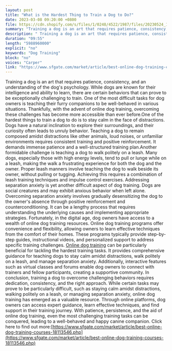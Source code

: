 ```yaml
---
layout: post
title: "What is the Hardest Thing to Train a Dog to Do?"
date: 2023-03-08 09:20:00 +0800
file: https://cdn.shopify.com/s/files/1/0248/4522/1987/files/20230524_1.mp3?v=1684895902
summary: "Training a dog is an art that requires patience, consistency, and an understanding of the dog's psychology. While dogs are known for their intelligence and ability to learn, there are certain behaviors that can prove to be exceptionally challenging to train. One of the most difficult tasks for dog owners is teaching their furry companions to be well-behaved in various situations. Thankfully, with the advent of online dog training, overcoming these challenges has become more accessible than ever before.One of the hardest things to train a dog to do is to stay calm in the face of distractions. Dogs have a natural inclination to explore their surroundings, and their curiosity often leads to unruly behavior. Teaching a dog to remain composed amidst distractions like other animals, loud noises, or unfamiliar environments requires consistent training and positive reinforcement. It demands immense patience and a well-structured training plan.Another formidable challenge is teaching a dog to walk politely on a leash. Many dogs, especially those with high energy levels, tend to pull or lunge while on a leash, making the walk a frustrating experience for both the dog and the owner. Proper leash manners involve teaching the dog to walk beside its owner, without pulling or tugging. Achieving this requires a combination of leash training techniques and impulse control exercises. Addressing separation anxiety is yet another difficult aspect of dog training. Dogs are social creatures and may exhibit anxious behavior when left alone. Overcoming separation anxiety involves gradually desensitizing the dog to the owner's absence through positive reinforcement and counterconditioning. It can be a lengthy process that requires understanding the underlying causes and implementing appropriate strategies. Fortunately, in the digital age, dog owners have access to a wealth of online dog training resources. Online dog training programs offer convenience and flexibility, allowing owners to learn effective techniques from the comfort of their homes. These programs typically provide step-by-step guides, instructional videos, and personalized support to address specific training challenges. Online dog training can be particularly beneficial for tackling the hardest training tasks. It provides comprehensive guidance for teaching dogs to stay calm amidst distractions, walk politely on a leash, and manage separation anxiety. Additionally, interactive features such as virtual classes and forums enable dog owners to connect with trainers and fellow participants, creating a supportive community. In conclusion, training a dog to overcome challenging behaviors requires dedication, consistency, and the right approach. While certain tasks may prove to be particularly difficult, such as staying calm amidst distractions, walking politely on a leash, or managing separation anxiety, online dog training has emerged as a valuable resource. Through online platforms, dog owners can access expert guidance, learn effective techniques, and find support in their training journey. With patience, persistence, and the aid of online dog training, even the most challenging training tasks can be conquered, leading to a well-behaved and happy canine companion."
description: " Training a dog is an art that requires patience, consistency, and an understanding of the dog's psychology. While dogs are known for their intelligence and ability to learn, there are certain behaviors that can prove to be exceptionally challenging to train. One of the most difficult tasks for dog owners is teaching their furry companions to be well-behaved in various situations. Thankfully, with the advent of online dog training, overcoming these challenges has become more accessible than ever before.One of the hardest things to train a dog to do is to stay calm in the face of distractions. Dogs have a natural inclination to explore their surroundings, and their curiosity often leads to unruly behavior. Teaching a dog to remain composed amidst distractions like other animals, loud noises, or unfamiliar environments requires consistent training and positive reinforcement. It demands immense patience and a well-structured training plan.Another formidable challenge is teaching a dog to walk politely on a leash. Many dogs, especially those with high energy levels, tend to pull or lunge while on a leash, making the walk a frustrating experience for both the dog and the owner. Proper leash manners involve teaching the dog to walk beside its owner, without pulling or tugging. Achieving this requires a combination of leash training techniques and impulse control exercises. Addressing separation anxiety is yet another difficult aspect of dog training. Dogs are social creatures and may exhibit anxious behavior when left alone. Overcoming separation anxiety involves gradually desensitizing the dog to the owner's absence through positive reinforcement and counterconditioning. It can be a lengthy process that requires understanding the underlying causes and implementing appropriate strategies. Fortunately, in the digital age, dog owners have access to a wealth of online dog training resources. Online dog training programs offer convenience and flexibility, allowing owners to learn effective techniques from the comfort of their homes. These programs typically provide step-by-step guides, instructional videos, and personalized support to address specific training challenges. <a href='https://www.sfgate.com/market/article/best-online-dog-training-courses-18113546.php'>Online dog training</a> can be particularly beneficial for tackling the hardest training tasks. It provides comprehensive guidance for teaching dogs to stay calm amidst distractions, walk politely on a leash, and manage separation anxiety. Additionally, interactive features such as virtual classes and forums enable dog owners to connect with trainers and fellow participants, creating a supportive community. In conclusion, training a dog to overcome challenging behaviors requires dedication, consistency, and the right approach. While certain tasks may prove to be particularly difficult, such as staying calm amidst distractions, walking politely on a leash, or managing separation anxiety, online dog training has emerged as a valuable resource. Through online platforms, dog owners can access expert guidance, learn effective techniques, and find support in their training journey. With patience, persistence, and the aid of online dog training, even the most challenging training tasks can be conquered, leading to a well-behaved and happy canine companion. Click here to find out more:<a href='https://www.sfgate.com/market/article/best-online-dog-training-courses-18113546.php'>https://www.sfgate.com/market/article/best-online-dog-training-courses-18113546.php</a> "
duration: "09:55"
length: "5988960000"
explicit: "no"
keywords: "Dog Training"
block: "no"
voices: "Carper"
link: "https://www.sfgate.com/market/article/best-online-dog-training-courses-18113546.php"
---
```


Training a dog is an art that requires patience, consistency, and an understanding of the dog's psychology. While dogs are known for their intelligence and ability to learn, there are certain behaviors that can prove to be exceptionally challenging to train. One of the most difficult tasks for dog owners is teaching their furry companions to be well-behaved in various situations. Thankfully, with the advent of online dog training, overcoming these challenges has become more accessible than ever before.One of the hardest things to train a dog to do is to stay calm in the face of distractions. Dogs have a natural inclination to explore their surroundings, and their curiosity often leads to unruly behavior. Teaching a dog to remain composed amidst distractions like other animals, loud noises, or unfamiliar environments requires consistent training and positive reinforcement. It demands immense patience and a well-structured training plan.Another formidable challenge is teaching a dog to walk politely on a leash. Many dogs, especially those with high energy levels, tend to pull or lunge while on a leash, making the walk a frustrating experience for both the dog and the owner. Proper leash manners involve teaching the dog to walk beside its owner, without pulling or tugging. Achieving this requires a combination of leash training techniques and impulse control exercises. Addressing separation anxiety is yet another difficult aspect of dog training. Dogs are social creatures and may exhibit anxious behavior when left alone. Overcoming separation anxiety involves gradually desensitizing the dog to the owner's absence through positive reinforcement and counterconditioning. It can be a lengthy process that requires understanding the underlying causes and implementing appropriate strategies. Fortunately, in the digital age, dog owners have access to a wealth of online dog training resources. Online dog training programs offer convenience and flexibility, allowing owners to learn effective techniques from the comfort of their homes. These programs typically provide step-by-step guides, instructional videos, and personalized support to address specific training challenges. [Online dog training](https://www.sfgate.com/market/article/best-online-dog-training-courses-18113546.php) can be particularly beneficial for tackling the hardest training tasks. It provides comprehensive guidance for teaching dogs to stay calm amidst distractions, walk politely on a leash, and manage separation anxiety. Additionally, interactive features such as virtual classes and forums enable dog owners to connect with trainers and fellow participants, creating a supportive community. In conclusion, training a dog to overcome challenging behaviors requires dedication, consistency, and the right approach. While certain tasks may prove to be particularly difficult, such as staying calm amidst distractions, walking politely on a leash, or managing separation anxiety, online dog training has emerged as a valuable resource. Through online platforms, dog owners can access expert guidance, learn effective techniques, and find support in their training journey. With patience, persistence, and the aid of online dog training, even the most challenging training tasks can be conquered, leading to a well-behaved and happy canine companion. Click here to find out more:[https://www.sfgate.com/market/article/best-online-dog-training-courses-18113546.php](https://www.sfgate.com/market/article/best-online-dog-training-courses-18113546.php)

